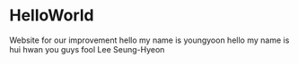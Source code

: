 # HelloWorld
Website for our improvement
hello my name is youngyoon
hello my name is hui hwan
you guys fool
Lee Seung-Hyeon

